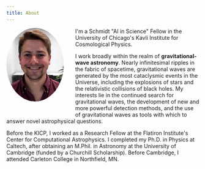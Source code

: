 ```yaml
---
title: About
---
```


<span class="portrait">
<img src="assets/images/me.jpg" align="left" width="150px" style="margin: 0px 30px 30px 0px; border-radius: 90%;"/>
</span>

I'm a Schmidt "AI in Science" Fellow in the University of Chicago's Kavli Institute for Cosmological Physics.

I work broadly within the realm of **gravitational-wave astronomy**.
Nearly infinitesimal ripples in the fabric of spacetime, gravitational waves are generated by the most cataclysmic events in the Universe, including the explosions of stars and the relativistic collisions of black holes.
My interests lie in the continued search for gravitational waves, the development of new and more powerful detection methods, and the use of gravitational waves as tools with which to answer novel astrophysical questions.

Before the KICP, I worked as a Research Fellow at the Flatiron Institute's Center for Computational Astrophysics.
I completed my Ph.D. in Physics at Caltech, after obtaining an M.Phil. in Astronomy at the University of Cambridge (funded by a Churchill Scholarship).
Before Cambridge, I attended Carleton College in Northfield, MN.

